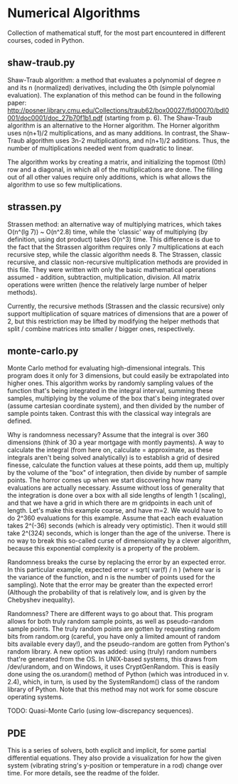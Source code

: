 Numerical Algorithms
====================

Collection of mathematical stuff, for the most part encountered in different courses, coded in Python. 

shaw-traub.py
-------------

Shaw-Traub algorithm: a method that evaluates a polynomial of degree _n_ and its n (normalized) derivatives, 
including the 0th (simple polynomial evaluation). The explanation of this method can be found in the following 
paper: http://posner.library.cmu.edu/Collections/traub62/box00027/fld00070/bdl0001/doc0001/doc_27b70f1b1.pdf
(starting from p. 6). The Shaw-Traub algorithm is an alternative to the Horner algorithm. The Horner 
algorithm uses n(n+1)/2 multiplications, and as many additions. In contrast, the Shaw-Traub algorithm
uses 3n-2 multiplications, and n(n+1)/2 additions. Thus, the number of multiplications needed went from 
quadratic to linear. 

The algorithm works by creating a matrix, and initializing the topmost (0th) row and a diagonal, in which
all of the multiplications are done. The filling out of all other values require only additions, which 
is what allows the algorithm to use so few multiplications. 


strassen.py
-----------

Strassen method: an alternative way of multiplying matrices, which takes O(n^(lg 7)) ~ O(n^2.8) time, while 
the 'classic' way of multiplying (by definition, using dot product) takes O(n^3) time. This difference is 
due to the fact that the Strassen algorithm requires only 7 multiplications at each recursive step, while 
the classic algorithm needs 8. The Strassen, classic recursive, and classic non-recursive multiplication
methods are provided in this file. They were written with only the basic mathematical operations assumed - 
addition, subtraction, multiplication, division. All matrix operations were written (hence the relatively
large number of helper methods).

Currently, the recursive methods (Strassen and the classic recursive) only support multiplication of square
matrices of dimensions that are a power of 2, but this restriction may be lifted by modifying the helper 
methods that split / combine matrices into smaller / bigger ones, respectively.


monte-carlo.py
--------------

Monte Carlo method for evaluating high-dimensional integrals. This program does it only for 3 dimensions, but
could easily be extrapolated into higher ones. This algorithm works by randomly sampling values of the 
function that's being integrated in the integral interval, summing these samples, multiplying by the volume
of the box that's being integrated over (assume cartesian coordinate system), and then divided by the number of
sample points taken. Contrast this with the classical way integrals are defined. 

Why is randomness necessary? Assume that the integral is over 360 dimensions (think of 30 a year mortgage with 
montly payments). A way to calculate the integral (from here on, calculate = approximate, as these integrals
aren't being solved analytically) is to establish a grid of desired finesse, calculate the function values at 
these points, add them up, multiply by the volume of the "box" of integration, then divide by number of sample 
points. The horror comes up when we start discovering how many evaluations are actually necessary. Assume 
without loss of generality that the integration is done over a box with all side lengths of length 1 (scaling),
and that we have a grid in which there are m gridpoints in each unit of length. Let's make this example coarse, 
and have m=2. We would have to do 2^360 evaluations for this example. Assume that each each evaluation takes 
2^(-36) seconds (which is already very optimistic). Then it would still take 2^(324) seconds, which is longer
than the age of the universe. There is no way to break this so-called curse of dimensionality by a clever 
algorithm, because this exponential complexity is a property of the problem. 

Randomness breaks the curse by replacing the error by an expected error. In this particular example, 
expected error = sqrt( var(f) / n ) (where var is the variance of the function, and n is the number of points 
used for the sampling). Note that the error may be greater than the expected error! (Although the probability
of that is relatively low, and is given by the Chebyshev inequality). 

Randomness? There are different ways to go about that. This program allows for both truly random sample points, 
as well as pseudo-random sample points. The truly random points are gotten by requesting random bits from 
random.org (careful, you have only a limited amount of random bits available every day!), and the pseudo-random
are gotten from Python's random library. A new option was added: using (truly) random numbers that're generated
from the OS. In UNIX-based systems, this draws from /dev/urandom, and on Windows, it uses CryptGenRandom. This
is easily done using the os.urandom() method of Python (which was introduced in v. 2.4), which, in turn, is used
by the SystemRandom() class of the random library of Python. Note that this method may not work for some 
obscure operating systems.

TODO: Quasi-Monte Carlo (using low-discrepancy sequences).


PDE
---

This is a series of solvers, both explicit and implicit, for some partial differential equations. They also provide
a visualization for how the given system (vibrating string's y-position or temperature in a rod) change over time.
For more details, see the readme of the folder.